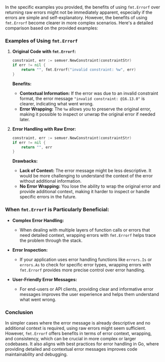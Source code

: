 In the specific examples you provided, the benefits of using `fmt.Errorf` over returning raw errors might not be immediately apparent, especially if the errors are simple and self-explanatory. However, the benefits of using `fmt.Errorf` become clearer in more complex scenarios. Here's a detailed comparison based on the provided examples:

### Examples of Using `fmt.Errorf`

1. **Original Code with `fmt.Errorf`:**
   ```go
   constraint, err := semver.NewConstraint(constraintStr)
   if err != nil {
       return "", fmt.Errorf("invalid constraint: %w", err)
   }
   ```

   **Benefits:**
   - **Contextual Information:** If the error was due to an invalid constraint format, the error message `"invalid constraint: @16.13.0"` is clearer, indicating what went wrong.
   - **Error Wrapping:** The `%w` allows you to preserve the original error, making it possible to inspect or unwrap the original error if needed later.

2. **Error Handling with Raw Error:**
   ```go
   constraint, err := semver.NewConstraint(constraintStr)
   if err != nil {
       return "", err
   }
   ```

   **Drawbacks:**
   - **Lack of Context:** The error message might be less descriptive. It would be more challenging to understand the context of the error without additional information.
   - **No Error Wrapping:** You lose the ability to wrap the original error and provide additional context, making it harder to inspect or handle specific errors in the future.

### When `fmt.Errorf` is Particularly Beneficial:

- **Complex Error Handling:**
  - When dealing with multiple layers of function calls or errors that need detailed context, wrapping errors with `fmt.Errorf` helps trace the problem through the stack.

- **Error Inspection:**
  - If your application uses error handling functions like `errors.Is` or `errors.As` to check for specific error types, wrapping errors with `fmt.Errorf` provides more precise control over error handling.

- **User-Friendly Error Messages:**
  - For end-users or API clients, providing clear and informative error messages improves the user experience and helps them understand what went wrong.

### Conclusion

In simpler cases where the error message is already descriptive and no additional context is required, using raw errors might seem sufficient. However, `fmt.Errorf` offers benefits in terms of error context, wrapping, and consistency, which can be crucial in more complex or larger codebases. It also aligns with best practices for error handling in Go, where providing detailed and contextual error messages improves code maintainability and debugging.